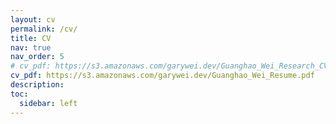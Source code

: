 ```yaml
---
layout: cv
permalink: /cv/
title: CV
nav: true
nav_order: 5
# cv_pdf: https://s3.amazonaws.com/garywei.dev/Guanghao_Wei_Research_CV.pdf
cv_pdf: https://s3.amazonaws.com/garywei.dev/Guanghao_Wei_Resume.pdf
description:
toc:
  sidebar: left
---
```

